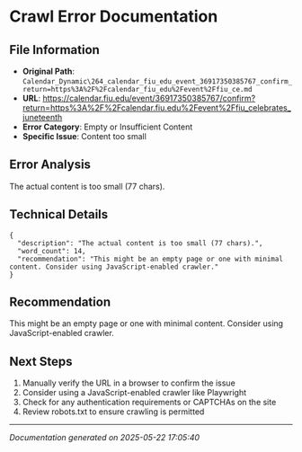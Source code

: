 # Crawl Error Documentation

## File Information
- **Original Path**: `Calendar_Dynamic\264_calendar_fiu_edu_event_36917350385767_confirm_return=https%3A%2F%2Fcalendar_fiu_edu%2Fevent%2Ffiu_ce.md`
- **URL**: https://calendar.fiu.edu/event/36917350385767/confirm?return=https%3A%2F%2Fcalendar.fiu.edu%2Fevent%2Ffiu_celebrates_juneteenth
- **Error Category**: Empty or Insufficient Content
- **Specific Issue**: Content too small

## Error Analysis
The actual content is too small (77 chars).

## Technical Details
```
{
  "description": "The actual content is too small (77 chars).",
  "word_count": 14,
  "recommendation": "This might be an empty page or one with minimal content. Consider using JavaScript-enabled crawler."
}
```

## Recommendation
This might be an empty page or one with minimal content. Consider using JavaScript-enabled crawler.

## Next Steps
1. Manually verify the URL in a browser to confirm the issue
2. Consider using a JavaScript-enabled crawler like Playwright
3. Check for any authentication requirements or CAPTCHAs on the site
4. Review robots.txt to ensure crawling is permitted

---
*Documentation generated on 2025-05-22 17:05:40*
